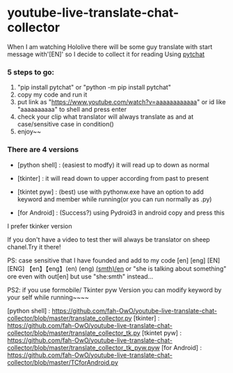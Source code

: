 # youtube-live-translate-chat-collector
When I am watching Hololive there will be some guy translate with start message with'[EN]' so I decide to collect it for reading
Using [pytchat]

### 5 steps to go:
1) "pip install pytchat" or "python -m pip install pytchat"
2) copy my code and run it
3) put link as "https://www.youtube.com/watch?v=aaaaaaaaaaaa" or id like "aaaaaaaaaa" to shell and press enter
4) check your clip what translator will always translate as and at case/sensitive case in condition()
5) enjoy~~

### There are 4 versions 

* [python shell]  : (easiest to modfy)    it will read up to down as normal

* [tkinter]       : it will read down to upper according from past to present

* [tkintet pyw]   : (best)        use with pythonw.exe have an option to add keyword and member while running(or you can run normally as .py)

* [for Android]   : (Success?)    using Pydroid3 in android copy and press this

I prefer tkinker version 

If you don't have a video to test ther will always be translator on sheep chanel.Try it there!

PS: case sensitive that I have founded and add to my code
[en] [eng] [EN] [ENG] 【en】【eng】(en) (eng) [(smth)/en]([英訳/EN]) or "she is talking about something" ore even with out[en] but use "she:smth" instead...

PS2: if you use formobile/ Tkinter pyw Version you can modify keyword by your self while running~~~~

[pytchat]:<https://github.com/taizan-hokuto/pytchat>
[python shell]  : <https://github.com/fah-OwO/youtube-live-translate-chat-collector/blob/master/translate_collector.py>
[tkinter]       : <https://github.com/fah-OwO/youtube-live-translate-chat-collector/blob/master/translate_collector_tk.py>
[tkintet pyw]   : <https://github.com/fah-OwO/youtube-live-translate-chat-collector/blob/master/translate_collector_tk_pyw.pyw>
[for Android]   : <https://github.com/fah-OwO/youtube-live-translate-chat-collector/blob/master/TCforAndroid.py>
